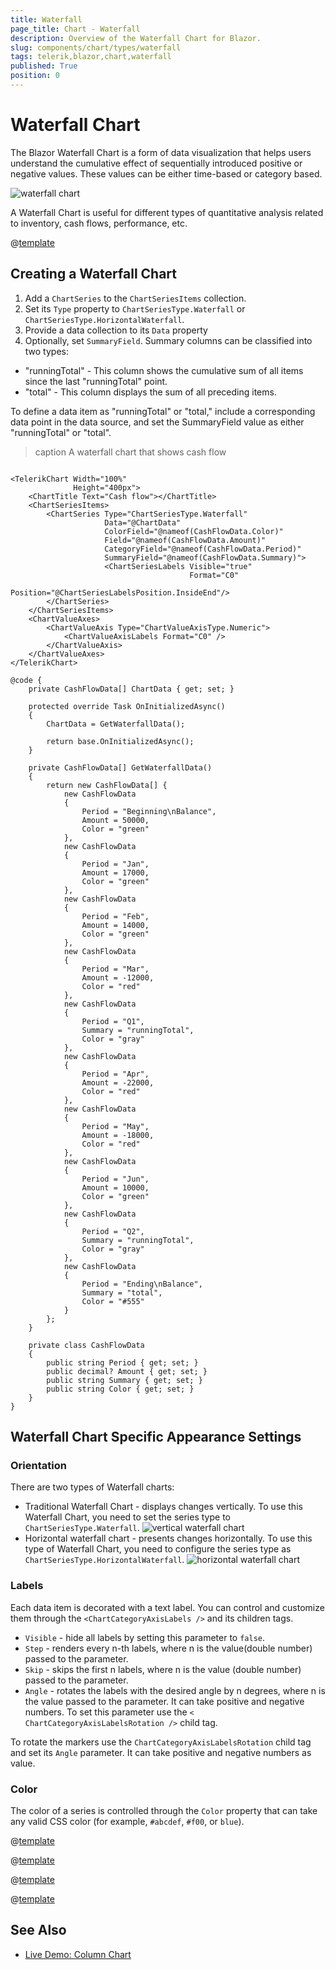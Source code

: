 ```yaml
---
title: Waterfall
page_title: Chart - Waterfall
description: Overview of the Waterfall Chart for Blazor.
slug: components/chart/types/waterfall
tags: telerik,blazor,chart,waterfall
published: True
position: 0
---
```


# Waterfall Chart

The Blazor Waterfall Chart is a form of data visualization that helps users understand the cumulative effect of sequentially introduced positive or negative values. These values can be either time-based or category based.

![waterfall chart](images/waterfall-chart.png)

A Waterfall Chart is useful for different types of quantitative analysis related to inventory, cash flows, performance, etc.

@[template](/_contentTemplates/chart/link-to-basics.md#understand-basics-and-databinding-first)

## Creating a Waterfall Chart

1. Add a `ChartSeries` to the `ChartSeriesItems` collection.
2. Set its `Type` property to `ChartSeriesType.Waterfall` or `ChartSeriesType.HorizontalWaterfall`.
3. Provide a data collection to its `Data` property
4. Optionally, set `SummaryField`. Summary columns can be classified into two types:
 * "runningTotal" - This column shows the cumulative sum of all items since the last "runningTotal" point.
 * "total" -  This column displays the sum of all preceding items.

To define a data item as "runningTotal" or "total," include a corresponding data point in the data source, and set the SummaryField value as either "runningTotal" or "total".

>caption A waterfall chart that shows cash flow

````CSHTML

<TelerikChart Width="100%"
              Height="400px">
    <ChartTitle Text="Cash flow"></ChartTitle>
    <ChartSeriesItems>
        <ChartSeries Type="ChartSeriesType.Waterfall"
                     Data="@ChartData"
                     ColorField="@nameof(CashFlowData.Color)"
                     Field="@nameof(CashFlowData.Amount)"
                     CategoryField="@nameof(CashFlowData.Period)"
                     SummaryField="@nameof(CashFlowData.Summary)">
                     <ChartSeriesLabels Visible="true"
                                        Format="C0"
                                        Position="@ChartSeriesLabelsPosition.InsideEnd"/>
        </ChartSeries>
    </ChartSeriesItems>
    <ChartValueAxes>
        <ChartValueAxis Type="ChartValueAxisType.Numeric">
            <ChartValueAxisLabels Format="C0" />
        </ChartValueAxis>
    </ChartValueAxes>
</TelerikChart>

@code {
    private CashFlowData[] ChartData { get; set; }

    protected override Task OnInitializedAsync()
    {
        ChartData = GetWaterfallData();

        return base.OnInitializedAsync();
    }

    private CashFlowData[] GetWaterfallData()
    {
        return new CashFlowData[] {
            new CashFlowData
            {
                Period = "Beginning\nBalance",
                Amount = 50000,
                Color = "green"
            },
            new CashFlowData
            {
                Period = "Jan",
                Amount = 17000,
                Color = "green"
            },
            new CashFlowData
            {
                Period = "Feb",
                Amount = 14000,
                Color = "green"
            },
            new CashFlowData
            {
                Period = "Mar",
                Amount = -12000,
                Color = "red"
            },
            new CashFlowData
            {
                Period = "Q1",
                Summary = "runningTotal",
                Color = "gray"
            },
            new CashFlowData
            {
                Period = "Apr",
                Amount = -22000,
                Color = "red"
            },
            new CashFlowData
            {
                Period = "May",
                Amount = -18000,
                Color = "red"
            },
            new CashFlowData
            {
                Period = "Jun",
                Amount = 10000,
                Color = "green"
            },
            new CashFlowData
            {
                Period = "Q2",
                Summary = "runningTotal",
                Color = "gray"
            },
            new CashFlowData
            {
                Period = "Ending\nBalance",
                Summary = "total",
                Color = "#555"
            }
        };
    }

    private class CashFlowData
    {
        public string Period { get; set; }
        public decimal? Amount { get; set; }
        public string Summary { get; set; }
        public string Color { get; set; }
    }
}
````

## Waterfall Chart Specific Appearance Settings

### Orientation

There are two types of Waterfall charts: 
 * Traditional Waterfall Chart - displays changes vertically. To use this Waterfall Chart, you need to set the series type to `ChartSeriesType.Waterfall`.
![vertical waterfall chart](images/vertical-waterfall-chart.png)
 * Horizontal waterfall chart - presents changes horizontally. To use this type of Waterfall Chart, you need to configure the series type as `ChartSeriesType.HorizontalWaterfall`.
![horizontal waterfall chart](images/horizontal-waterfall-chart.png)

### Labels

Each data item is decorated with a text label. You can control and customize them through the `<ChartCategoryAxisLabels />` and its children tags.

* `Visible` - hide all labels by setting this parameter to `false`.
* `Step` - renders every n-th labels, where n is the value(double number) passed to the parameter.
* `Skip` - skips the first n labels, where n is the value (double number) passed to the parameter.
* `Angle` - rotates the labels with the desired angle by n degrees, where n is the value passed to the parameter. It can take positive and negative numbers. To set this parameter use the `< ChartCategoryAxisLabelsRotation />` child tag.

To rotate the markers use the `ChartCategoryAxisLabelsRotation` child tag and set its `Angle` parameter. It can take positive and negative numbers as value.

### Color

The color of a series is controlled through the `Color` property that can take any valid CSS color (for example, `#abcdef`, `#f00`, or `blue`).

@[template](/_contentTemplates/chart/link-to-basics.md#color-field-bar-column)

@[template](/_contentTemplates/chart/link-to-basics.md#gap-and-spacing)

@[template](/_contentTemplates/chart/link-to-basics.md#configurable-nested-chart-settings)

@[template](/_contentTemplates/chart/link-to-basics.md#configurable-nested-chart-settings-categorical)

## See Also

  * [Live Demo: Column Chart](https://demos.telerik.com/blazor-ui/chart/waterfall)
